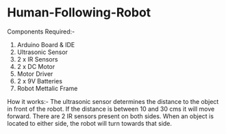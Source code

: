 # Human-Following-Robot

Components Required:-
1) Arduino Board & IDE
2) Ultrasonic Sensor
3) 2 x IR Sensors
4) 2 x DC Motor
5) Motor Driver
6) 2 x 9V Batteries
7) Robot Mettalic Frame

How it works:-
The ultrasonic sensor determines the distance to the object in front of the robot. If the distance is between 10 and 30 cms it will move forward.
There are 2 IR sensors present on both sides. When an object is located to either side, the robot will turn towards that side.
